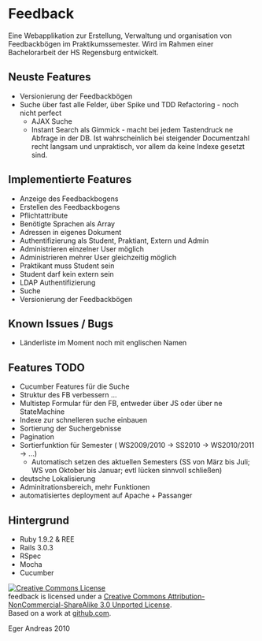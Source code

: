 Feedback
========

Eine Webapplikation zur Erstellung, Verwaltung und organisation von Feedbackbögen im Praktikumssemester.
Wird im Rahmen einer Bachelorarbeit der HS Regensburg entwickelt.

Neuste Features
---------------

- Versionierung der Feedbackbögen
- Suche über fast alle Felder, über Spike und TDD Refactoring - noch nicht perfect
  - AJAX Suche
  - Instant Search als Gimmick - macht bei jedem Tastendruck ne Abfrage in der DB. Ist wahrscheinlich bei steigender Documentzahl recht langsam und unpraktisch, vor allem da keine Indexe gesetzt sind.


Implementierte Features
-----------------------

- Anzeige des Feedbackbogens
- Erstellen des Feedbackbogens
- Pflichtattribute
- Benötigte Sprachen als Array
- Adressen in eigenes Dokument
- Authentifizierung als Student, Praktiant, Extern und Admin
- Administrieren einzelner User möglich
- Administrieren mehrer User gleichzeitig möglich
- Praktikant muss Student sein
- Student darf kein extern sein
- LDAP Authentifizierung
- Suche
- Versionierung der Feedbackbögen

Known Issues / Bugs
-------------------

- Länderliste im Moment noch mit englischen Namen




Features TODO
-------------

- Cucumber Features für die Suche
- Struktur des FB verbessern ...
- Multistep Formular für den FB, entweder über JS oder über ne StateMachine
- Indexe zur schnelleren suche einbauen
- Sortierung der Suchergebnisse
- Pagination
- Sortierfunktion für Semester ( WS2009/2010 -> SS2010 -> WS2010/2011 -> ...)
  - Automatisch setzen des aktuellen Semesters (SS von März bis Juli; WS von Oktober bis Januar; evtl lücken sinnvoll schließen)
- deutsche Lokalisierung
- Adminitrationsbereich, mehr Funktionen
- automatisiertes deployment auf Apache + Passanger


Hintergrund
-----------

- Ruby 1.9.2 & REE
- Rails 3.0.3
- RSpec
- Mocha
- Cucumber

<a rel="license" href="http://creativecommons.org/licenses/by-nc-sa/3.0/"><img alt="Creative Commons License" style="border-width:0" src="http://i.creativecommons.org/l/by-nc-sa/3.0/88x31.png" /></a><br /><span xmlns:dct="http://purl.org/dc/terms/" property="dct:title">feedback</span> is licensed under a <a rel="license" href="http://creativecommons.org/licenses/by-nc-sa/3.0/">Creative Commons Attribution-NonCommercial-ShareAlike 3.0 Unported License</a>.<br />Based on a work at <a xmlns:dct="http://purl.org/dc/terms/" href="https://github.com/sch1zo/feedback" rel="dct:source">github.com</a>.

Eger Andreas 2010

